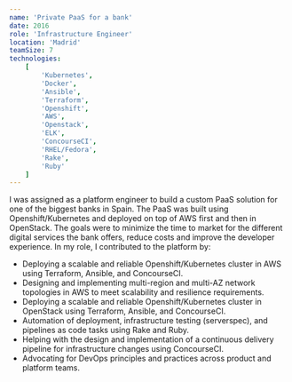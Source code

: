 ```yaml
---
name: 'Private PaaS for a bank'
date: 2016
role: 'Infrastructure Engineer'
location: 'Madrid'
teamSize: 7
technologies:
    [
        'Kubernetes',
        'Docker',
        'Ansible',
        'Terraform',
        'Openshift',
        'AWS',
        'Openstack',
        'ELK',
        'ConcourseCI',
        'RHEL/Fedora',
        'Rake',
        'Ruby'
    ]
---
```


I was assigned as a platform engineer to build a custom PaaS solution for one of the biggest banks in Spain. The PaaS was built using Openshift/Kubernetes and deployed on top of AWS first and then in OpenStack. The goals were to minimize the time to market for the different digital services the bank offers, reduce costs and improve the developer experience. In my role, I contributed to the platform by:

-   Deploying a scalable and reliable Openshift/Kubernetes cluster in AWS using Terraform, Ansible, and ConcourseCI.
-   Designing and implementing multi-region and multi-AZ network topologies in AWS to meet scalability and resilience requirements.
-   Deploying a scalable and reliable Openshift/Kubernetes cluster in OpenStack using Terraform, Ansible, and ConcourseCI.
-   Automation of deployment, infrastructure testing (serverspec), and pipelines as code tasks using Rake and Ruby.
-   Helping with the design and implementation of a continuous delivery pipeline for infrastructure changes using ConcourseCI.
-   Advocating for DevOps principles and practices across product and platform teams.
